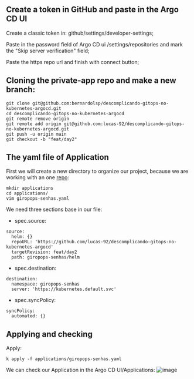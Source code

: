 ## Create a token in GitHub and paste in the Argo CD UI

Create a classic token in: github/settings/developer-settings;

Paste in the password field of Argo CD ui /settings/repositories and mark the "Skip server verification" field;

Paste the https repo url and finish with connect button;

## Cloning the private-app repo and make a new branch:
```
git clone git@github.com:bernardolsp/descomplicando-gitops-no-kubernetes-argocd.git
cd descomplicando-gitops-no-kubernetes-argocd
git remote remove origin
git remote add origin git@github.com:lucas-92/descomplicando-gitops-no-kubernetes-argocd.git
git push -u origin main
git checkout -b "feat/day2"
```

## The yaml file of Application

First we will create a new directory to organize our project, because we are working with an one [repo](https://github.com/lucas-92/descomplicando-gitops-no-kubernetes-argocd):
```
mkdir applications
cd applications/
vim giropops-senhas.yaml
```
We need three sections base in our file:
- spec.source:
```
source:
  helm: {}
  repoURL: 'https://github.com/lucas-92/descomplicando-gitops-no-kubernetes-argocd'
  targetRevision: feat/day2
  path: giropops-senhas/helm
```
- spec.destination:
```
destination:
  namespace: giropops-senhas
  server: 'https://kubernetes.default.svc'
```
- spec.syncPolicy:
```
syncPolicy:
  automated: {}
```
## Applying and checking

Apply:
```
k apply -f applications/giropops-senhas.yaml
```

We can check our Application in the Argo CD UI/Applications:
![image](https://github.com/user-attachments/assets/7ec704df-3c17-4d1f-9a2a-8475ef7cbeda)

